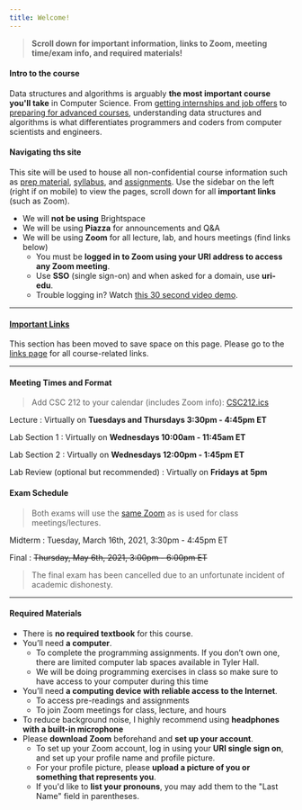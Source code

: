 ```yaml
---
title: Welcome!
---
```

> **Scroll down for important information, links to Zoom, meeting time/exam info, and required materials!**

#### Intro to the course
Data structures and algorithms is arguably **the most important course you'll take** in Computer Science. From [getting internships and job offers](https://github.com/cassidoo/getting-a-gig) to [preparing for advanced courses](https://www.synergisticit.com/how-data-structures-and-algorithms-are-important-for-computer-science-graduates/), understanding data structures and algorithms is what differentiates programmers and coders from computer scientists and engineers.

#### Navigating ths site
This site will be used to house all non-confidential course information such as [prep material](/prep), [syllabus](/staff), and [assignments](/todo). Use the sidebar on the left (right if on mobile) to view the pages, scroll down for all **important links** (such as Zoom).
- We will **not be using** Brightspace 
- We will be using **Piazza** for announcements and Q&A
- We will be using **Zoom** for all lecture, lab, and hours meetings (find links below)
	- You must be **logged in to Zoom using your URI address to access any Zoom meeting**. 
	- Use **SSO** (single sign-on) and when asked for a domain, use **uri-edu**.
	- Trouble logging in? Watch [this 30 second video demo](https://youtu.be/XYM-nMXAiRY).

---

#### [Important Links](/links)
This section has been moved to save space on this page. Please go to the [links page](/links) for all course-related links.

---

#### Meeting Times and Format
> Add CSC 212 to your calendar (includes Zoom info): [CSC212.ics](/CSC212.ics)

Lecture
: Virtually on **Tuesdays and Thursdays 3:30pm - 4:45pm ET**  

Lab Section 1
: Virtually on **Wednesdays 10:00am - 11:45am ET**

Lab Section 2
: Virtually on **Wednesdays 12:00pm - 1:45pm ET**

Lab Review (optional but recommended)
: Virtually on **Fridays at 5pm**

#### Exam Schedule
> Both exams will use the [same Zoom](https://uri-edu.zoom.us/j/95414158050?pwd=TlhFS2h0OWVUaUJXN0xCVUg5RkR6Zz09) as is used for class meetings/lectures.

Midterm
: Tuesday, March 16th, 2021, 3:30pm - 4:45pm ET

Final
: ~~Thursday, May 6th, 2021, 3:00pm - 6:00pm ET~~

> The final exam has been cancelled due to an unfortunate incident of academic dishonesty. 

---

#### Required Materials
- There is **no required textbook** for this course. 
- You’ll need **a computer**.
	- To complete the programming assignments. If you don’t own one, there are limited computer lab spaces available in Tyler Hall.
	- We will be doing programming exercises in class so make sure to have access to your computer during this time
- You’ll need **a computing device with reliable access to the Internet**. 
	- To access pre-readings and assignments
	- To join Zoom meetings for class, lecture, and hours 
- To reduce background noise, I highly recommend using **headphones with a built-in microphone**
- Please **download Zoom** beforehand and **set up your account**.
	- To set up your Zoom account, log in using your **URI single sign on**, and set up your profile name and profile picture.
	- For your profile picture, please **upload a picture of you or something that represents you**. 
	- If you'd like to **list your pronouns**, you may add them to the "Last Name" field in parentheses.
